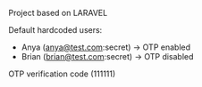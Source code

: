 Project based on LARAVEL

Default hardcoded users:
- Anya (anya@test.com:secret) -> OTP enabled
- Brian (brian@test.com:secret) -> OTP disabled

OTP verification code (111111)
